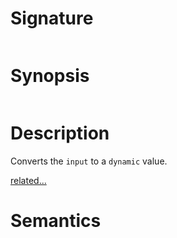 # Signature
```vikid-signature
```

# Synopsis
```vikid-synopsis
```

# Description
Converts the `input` to a `dynamic` value.

[related...](https://en.wikipedia.org/wiki/Type_system#Dynamic_type_checking_and_runtime_type_information)

# Semantics